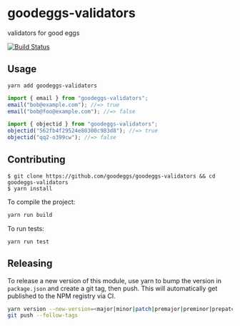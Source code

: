 # goodeggs-validators

validators for good eggs

[![Build Status](http://img.shields.io/travis/goodeggs/goodeggs-validators.svg?style=flat-square)](https://travis-ci.org/goodeggs/goodeggs-validators)

## Usage

```
yarn add goodeggs-validators
```

```javascript
import { email } from "goodeggs-validators";
email("bob@example.com"); //=> true
email("bob@foo@example.com"); //=> false

import { objectid } from "goodeggs-validators";
objectid("562fb4f29524e80300c983d8"); //=> true
objectid("qq2-o399cw"); //=> false
```

## Contributing

```
$ git clone https://github.com/goodeggs/goodeggs-validators && cd goodeggs-validators
$ yarn install
```

To compile the project:

```sh
yarn run build
```

To run tests:

```
yarn run test
```

## Releasing

To release a new version of this module, use yarn to bump the version
in `package.json` and create a git tag, then push. This will automatically
get published to the NPM registry via CI.

```sh
yarn version --new-version=<major|minor|patch|premajor|preminor|prepatch>
git push --follow-tags
```
